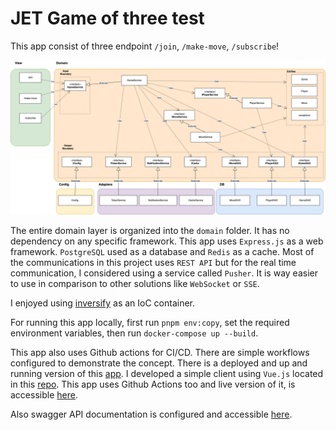 # JET Game of three test

This app consist of three endpoint `/join`, `/make-move`, `/subscribe`!

![Class Digram](/doc/diagram.drawio.png)

The entire domain layer is organized into the `domain` folder. It has no dependency on any specific framework.
This app uses `Express.js` as a web framework. `PostgreSQL` used as a database and `Redis` as a cache. Most of the
communications in this project uses `REST API` but for the real time communication, I considered using a service 
called `Pusher`. It is way easier to use in comparison to other solutions like `WebSocket` or `SSE`.

I enjoyed using [inversify](https://github.com/inversify/InversifyJS) as an IoC container. 

For running this app locally, first run `pnpm env:copy`, set the required environment variables, then run `docker-compose up --build`.

This app also uses Github actions for CI/CD. There are simple workflows configured to demonstrate the concept. There is a deployed and up and running
version of this [app](https://jet-test-api.liara.run). I developed a simple client using `Vue.js` located in this [repo](https://github.com/arianakbari/jet-test-client). This app uses
Github Actions too and live version of it, is accessible [here](https://jet-test.liara.run).

Also swagger API documentation is configured and accessible [here](https://jet-test-api.liara.run/api-docs).

